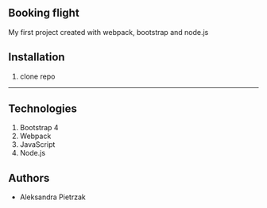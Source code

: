 ## Booking flight 

My first project created with webpack, bootstrap and node.js
## Installation

1. clone repo

---

## Technologies
1. Bootstrap 4
2. Webpack
3. JavaScript
4. Node.js


## Authors

* Aleksandra Pietrzak
